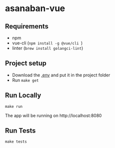 # asanaban-vue

## Requirements
* npm
* vue-cli (```npm install -g @vue/cli ```)
* linter (```brew install golangci-lint```)

## Project setup
* Download the [.env](https://start.1password.com/open/i?a=7BICDIKH2ZHQZIH6N3APRMZKLU&v=zu4fcddpxze65mjtzpq6fcadim&i=4qxmcvqnezauxblqwo7hpzzlnu&h=team-swec.1password.ca) and put it in the project folder
* Run ```make get```

## Run Locally
```
make run
```
The app will be running on http://localhost:8080

## Run Tests
```
make tests
```